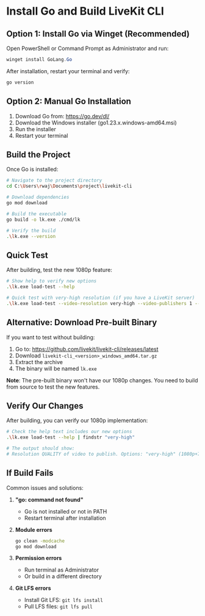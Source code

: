 # Install Go and Build LiveKit CLI

## Option 1: Install Go via Winget (Recommended)

Open PowerShell or Command Prompt as Administrator and run:

```powershell
winget install GoLang.Go
```

After installation, restart your terminal and verify:
```bash
go version
```

## Option 2: Manual Go Installation

1. Download Go from: https://go.dev/dl/
2. Download the Windows installer (go1.23.x.windows-amd64.msi)
3. Run the installer
4. Restart your terminal

## Build the Project

Once Go is installed:

```bash
# Navigate to the project directory
cd C:\Users\rwaj\Documents\project\livekit-cli

# Download dependencies
go mod download

# Build the executable
go build -o lk.exe ./cmd/lk

# Verify the build
.\lk.exe --version
```

## Quick Test

After building, test the new 1080p feature:

```bash
# Show help to verify new options
.\lk.exe load-test --help

# Quick test with very-high resolution (if you have a LiveKit server)
.\lk.exe load-test --video-resolution very-high --video-publishers 1 --duration 10s
```

## Alternative: Download Pre-built Binary

If you want to test without building:

1. Go to: https://github.com/livekit/livekit-cli/releases/latest
2. Download `livekit-cli_<version>_windows_amd64.tar.gz`
3. Extract the archive
4. The binary will be named `lk.exe`

**Note**: The pre-built binary won't have our 1080p changes. You need to build from source to test the new features.

## Verify Our Changes

After building, you can verify our 1080p implementation:

```bash
# Check the help text includes our new options
.\lk.exe load-test --help | findstr "very-high"

# The output should show:
# Resolution QUALITY of video to publish. Options: "very-high" (1080p+720p+360p)...
```

## If Build Fails

Common issues and solutions:

1. **"go: command not found"**
   - Go is not installed or not in PATH
   - Restart terminal after installation

2. **Module errors**
   ```bash
   go clean -modcache
   go mod download
   ```

3. **Permission errors**
   - Run terminal as Administrator
   - Or build in a different directory

4. **Git LFS errors**
   - Install Git LFS: `git lfs install`
   - Pull LFS files: `git lfs pull`
